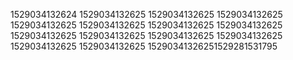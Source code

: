 1529034132624
1529034132625
1529034132625
1529034132625
1529034132625
1529034132625
1529034132625
1529034132625
1529034132625
1529034132625
1529034132625
1529034132625
1529034132625
1529034132625
15290341326251529281531795